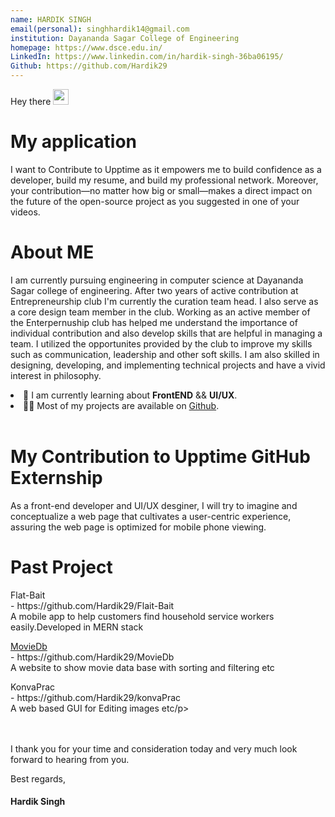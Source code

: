```yaml
---
name: HARDIK SINGH
email(personal): singhhardik14@gmail.com
institution: Dayananda Sagar College of Engineering
homepage: https://www.dsce.edu.in/
LinkedIn: https://www.linkedin.com/in/hardik-singh-36ba06195/
Github: https://github.com/Hardik29
---
```

Hey there <img src="https://media.giphy.com/media/hvRJCLFzcasrR4ia7z/giphy.gif" width="25px">
<br/>

# My application 
<p>I want to Contribute to Upptime as it empowers me to build confidence as a developer, build my resume, and build my professional network. Moreover, your contribution—no matter how big or small—makes a direct impact on the future of the open-source project as you suggested in one of your videos.</p>

# About ME
<p>I am currently pursuing engineering in computer science at Dayananda Sagar college of engineering. After two years of active contribution at Entrepreneurship club I'm currently the curation team head. I also serve as a core design team member in the club. Working as an active member of the Enterpernuship club has helped me understand the importance of individual contribution and also develop skills that are helpful in managing a team. I utilized the opportunites provided by the club to improve my skills such as communication, leadership and other soft skills.
I am also skilled in designing, developing, and implementing technical projects and have a vivid interest in philosophy.</p>
<li>🧐 I am currently learning about <strong>FrontEND</strong> && <strong>UI/UX</strong>.</li>
<li>👨‍💻 Most of my projects are available on <a href="https://github.com/Hardik29">Github</a>.</li>
<br/>

# My Contribution to Upptime GitHub Externship
<p>As a front-end developer and UI/UX desginer, I  will try to imagine and conceptualize a web page that cultivates a user-centric experience, assuring the web page is optimized for mobile phone viewing.</p>

# Past Project
<p>Flat-Bait<br/> - https://github.com/Hardik29/Flait-Bait
<br/>
A mobile app to help customers find household service workers easily.Developed in MERN stack</p>
<p><a href="https://2movies.netlify.app">MovieDb</a></li>
<br/> - https://github.com/Hardik29/MovieDb
<br/>
A website to show movie data base with sorting and filtering etc</p>
<p>KonvaPrac<br/> - https://github.com/Hardik29/konvaPrac
<br/>
A web based GUI for Editing images etc/p>
<br/>
<br/><br/>
<p>I thank you for your time and consideration today and very much look forward to hearing from you.</p>

<p>Best regards,</p>
<h4>Hardik Singh</h4>
